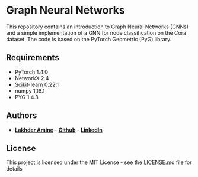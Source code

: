 # Graph Neural Networks

This repository contains an introduction to Graph Neural Networks (GNNs) and a simple implementation of a GNN for node classification on the Cora dataset. The code is based on the PyTorch Geometric (PyG) library.

## Requirements

- PyTorch 1.4.0
- NetworkX 2.4
- Scikit-learn 0.22.1
- numpy 1.18.1
- PYG 1.4.3

## Authors

- [**Lakhder Amine**](https://github.com/LakhderAmine99) - [**Github**](https://github.com/LakhderAmine99) - [**LinkedIn**](https://www.linkedin.com/in/amine-lakhder-21a182192/)

## License

This project is licensed under the MIT License - see the [LICENSE.md](LICENSE.md) file for details
